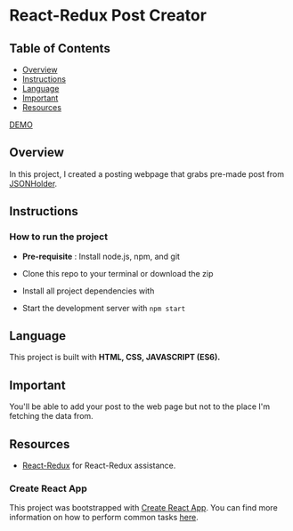 # React-Redux Post Creator

## Table of Contents

* [Overview](#Overview)
* [Instructions](#Instructions)
* [Language](#Language)
* [Important](#Important)
* [Resources](#Resources)

[DEMO](https://react-with-redux.herokuapp.com/)

## Overview
In this project, I created a posting webpage that grabs pre-made post from [JSONHolder](https://jsonplaceholder.typicode.com/).

## Instructions

### How to run the project

* **Pre-requisite** : Install node.js, npm, and git

* Clone this repo to your terminal or download the zip

* Install all project dependencies with

* Start the development server with `npm start`

## Language

This project is built with **HTML, CSS, JAVASCRIPT (ES6).**

## Important

You'll be able to add your post to the web page but not to the place I'm fetching the data from.

## Resources

* [React-Redux](https://react-redux.js.org/) for React-Redux assistance.

### Create React App

This project was bootstrapped with [Create React App](https://github.com/facebookincubator/create-react-app). You can find more information on how to perform common tasks [here](https://github.com/facebookincubator/create-react-app/blob/master/packages/react-scripts/template/README.md).
